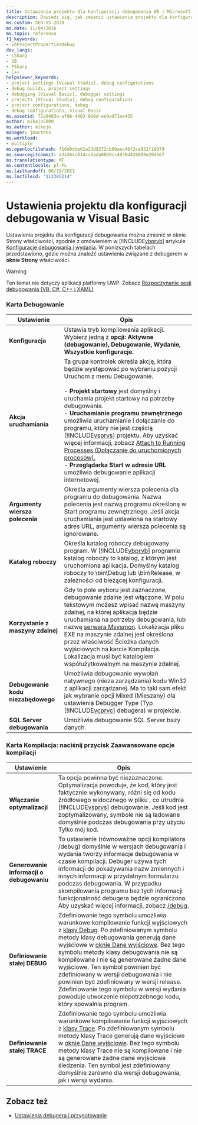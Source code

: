 ```yaml
---
title: Ustawienia projektu dla konfiguracji debugowania WB | Microsoft Docs
description: Dowiedz się, jak zmienić ustawienia projektu dla konfiguracji Visual Basic debugowania w oknie Strony właściwości Visual Studio.
ms.custom: SEO-VS-2020
ms.date: 11/04/2016
ms.topic: reference
f1_keywords:
- vbProjectPropertiesDebug
dev_langs:
- CSharp
- VB
- FSharp
- C++
helpviewer_keywords:
- project settings [Visual Studio], debug configurations
- debug builds, project settings
- debugging [Visual Basic], debugger settings
- projects [Visual Studio], debug configurations
- project configurations, debug
- debug configurations, Visual Basic
ms.assetid: 72a8483a-af0b-4403-8b0d-ee9ad71ee435
author: mikejo5000
ms.author: mikejo
manager: jmartens
ms.workload:
- multiple
ms.openlocfilehash: f16d0dde62a23d8272cb89aec46f2ce952f18979
ms.sourcegitcommit: e3a364c014ccdada0860cc4930d428808e20d667
ms.translationtype: MT
ms.contentlocale: pl-PL
ms.lasthandoff: 06/19/2021
ms.locfileid: "112385214"
---
```

# <a name="project-settings-for-a-visual-basic-debug-configuration"></a>Ustawienia projektu dla konfiguracji debugowania w Visual Basic
Ustawienia projektu dla konfiguracji debugowania można zmienić w oknie Strony właściwości, zgodnie z omówieniem w [!INCLUDE[vbprvb](../code-quality/includes/vbprvb_md.md)] artykule [Konfiguracje debugowania i wydania](../debugger/how-to-set-debug-and-release-configurations.md).  W poniższych tabelach przedstawiono, gdzie można znaleźć ustawienia związane z debugerem w **oknie Strony** właściwości.

> [!WARNING]
> Ten temat nie dotyczy aplikacji platformy UWP. Zobacz [Rozpoczynanie sesji debugowania (VB, C#, C++ i XAML)](../debugger/start-a-debugging-session-for-a-store-app-in-visual-studio-vb-csharp-cpp-and-xaml.md)

### <a name="debug-tab"></a>Karta Debugowanie

| Ustawienie | Opis |
|------------------------------| - |
| **Konfiguracja** | Ustawia tryb kompilowania aplikacji. Wybierz jedną z **opcji: Aktywne (debugowanie),** **Debugowanie,** **Wydanie,** **Wszystkie konfiguracje.** |
| **Akcja uruchamiania** | Ta grupa kontrolek określa akcję, która będzie występować po wybraniu pozycji Uruchom z menu Debugowanie.<br /><br /> -   **Projekt startowy** jest domyślny i uruchamia projekt startowy na potrzeby debugowania. <br />-   **Uruchamianie programu zewnętrznego** umożliwia uruchamianie i dołączanie do programu, który nie jest częścią [!INCLUDE[vsprvs](../code-quality/includes/vsprvs_md.md)] projektu. Aby uzyskać więcej informacji, zobacz [Attach to Running Processes (Dołączanie do uruchomionych procesów).](../debugger/attach-to-running-processes-with-the-visual-studio-debugger.md)<br />-   **Przeglądarka Start w adresie URL** umożliwia debugowanie aplikacji internetowej. |
| **Argumenty wiersza polecenia** | Określa argumenty wiersza polecenia dla programu do debugowania. Nazwa polecenia jest nazwą programu określoną w Start programu zewnętrznego. Jeśli akcja uruchamiania jest ustawiona na startowy adres URL, argumenty wiersza polecenia są ignorowane. |
| **Katalog roboczy** | Określa katalog roboczy debugowany program. W [!INCLUDE[vbprvb](../code-quality/includes/vbprvb_md.md)] programie katalog roboczy to katalog, z którym jest uruchomiona aplikacja. Domyślny katalog roboczy to \bin\Debug lub \bin\Release, w zależności od bieżącej konfiguracji. |
| **Korzystanie z maszyny zdalnej** | Gdy to pole wyboru jest zaznaczone, debugowanie zdalne jest włączone. W polu tekstowym możesz wpisać nazwę maszyny zdalnej, na której aplikacja będzie uruchamiana na potrzeby debugowania, lub nazwę [serwera Msvsmon](../debugger/remote-debugging.md). Lokalizacja pliku EXE na maszynie zdalnej jest określona przez właściwość Ścieżka danych wyjściowych na karcie Kompilacja. Lokalizacja musi być katalogiem współużytkowalnym na maszynie zdalnej. |
| **Debugowanie kodu niezabędowego** | Umożliwia debugowanie wywołań natywnego (nieza zarządzania) kodu Win32 z aplikacji zarządzanej. Ma to taki sam efekt jak wybranie opcji Mixed (Mieszany) dla ustawienia Debugger Type (Typ [!INCLUDE[vcprvc](../code-quality/includes/vcprvc_md.md)] debugera) w projekcie. |
| **SQL Server debugowania** | Umożliwia debugowanie SQL Server bazy danych. |

### <a name="compile-tab-press-advanced-compile-options-button"></a>Karta Kompilacja: naciśnij przycisk Zaawansowane opcje kompilacji

| Ustawienie | Opis |
|---------------------------| - |
| **Włączanie optymalizacji** | Ta opcja powinna być niezaznaczone. Optymalizacja powoduje, że kod, który jest faktycznie wykonywany, różni się od kodu źródłowego widocznego w pliku , co utrudnia [!INCLUDE[vsprvs](../code-quality/includes/vsprvs_md.md)] debugowanie. Jeśli kod jest zoptymalizowany, symbole nie są ładowane domyślnie podczas debugowania przy użyciu Tylko mój kod. |
| **Generowanie informacji o debugowaniu** | To ustawienie (równoważne opcji kompilatora /debug) domyślnie w wersjach debugowania i wydania tworzy informacje debugowania w czasie kompilacji. Debuger używa tych informacji do pokazywania nazw zmiennych i innych informacji w przydatnym formularzu podczas debugowania. W przypadku skompilowania programu bez tych informacji funkcjonalność debugera będzie ograniczona. Aby uzyskać więcej informacji, zobacz [/debug](/dotnet/visual-basic/reference/command-line-compiler/debug). |
| **Definiowanie stałej DEBUG** | Zdefiniowanie tego symbolu umożliwia warunkowe kompilowanie funkcji wyjściowych z [klasy Debug](/dotnet/api/system.diagnostics.debug). Po zdefiniowanym symbolu metody klasy debugowania generują dane wyjściowe w [oknie Dane wyjściowe](../ide/reference/output-window.md). Bez tego symbolu metody klasy debugowania nie są kompilowane i nie są generowane żadne dane wyjściowe. Ten symbol powinien być zdefiniowany w wersji debugowania i nie powinien być zdefiniowany w wersji release. Zdefiniowanie tego symbolu w wersji wydania powoduje utworzenie niepotrzebnego kodu, który spowalnia program. |
| **Definiowanie stałej TRACE** | Zdefiniowanie tego symbolu umożliwia warunkowe kompilowanie funkcji wyjściowych z [klasy Trace](/dotnet/api/system.diagnostics.trace). Po zdefiniowanym symbolu metody klasy Trace generują dane wyjściowe w [oknie Dane wyjściowe](../ide/reference/output-window.md). Bez tego symbolu metody klasy Trace nie są kompilowane i nie są generowane żadne dane wyjściowe śledzenia. Ten symbol jest zdefiniowany domyślnie zarówno dla wersji debugowania, jak i wersji wydania. |

## <a name="see-also"></a>Zobacz też
- [Ustawienia debugera i przygotowanie](../debugger/debugger-settings-and-preparation.md)
